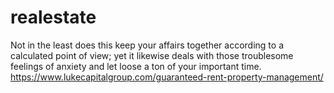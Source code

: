 # realestate
Not in the least does this keep your affairs together according to a calculated point of view; yet it likewise deals with those troublesome feelings of anxiety and let loose a ton of your important time.  https://www.lukecapitalgroup.com/guaranteed-rent-property-management/
